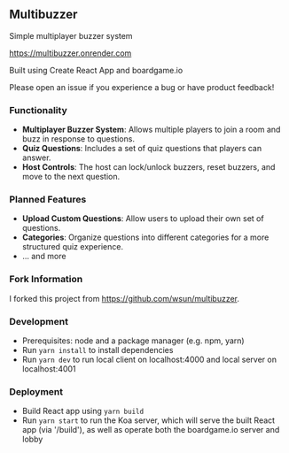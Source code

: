 ## Multibuzzer

Simple multiplayer buzzer system

https://multibuzzer.onrender.com

Built using Create React App and boardgame.io

Please open an issue if you experience a bug or have product feedback!

### Functionality

- **Multiplayer Buzzer System**: Allows multiple players to join a room and buzz in response to questions.
- **Quiz Questions**: Includes a set of quiz questions that players can answer.
- **Host Controls**: The host can lock/unlock buzzers, reset buzzers, and move to the next question.

### Planned Features

- **Upload Custom Questions**: Allow users to upload their own set of questions.
- **Categories**: Organize questions into different categories for a more structured quiz experience.
- ... and more

### Fork Information

I forked this project from https://github.com/wsun/multibuzzer.

### Development

- Prerequisites: node and a package manager (e.g. npm, yarn)
- Run `yarn install` to install dependencies
- Run `yarn dev` to run local client on localhost:4000 and local server on localhost:4001

### Deployment

- Build React app using `yarn build`
- Run `yarn start` to run the Koa server, which will serve the built React app (via '/build'), as well as operate both the boardgame.io server and lobby